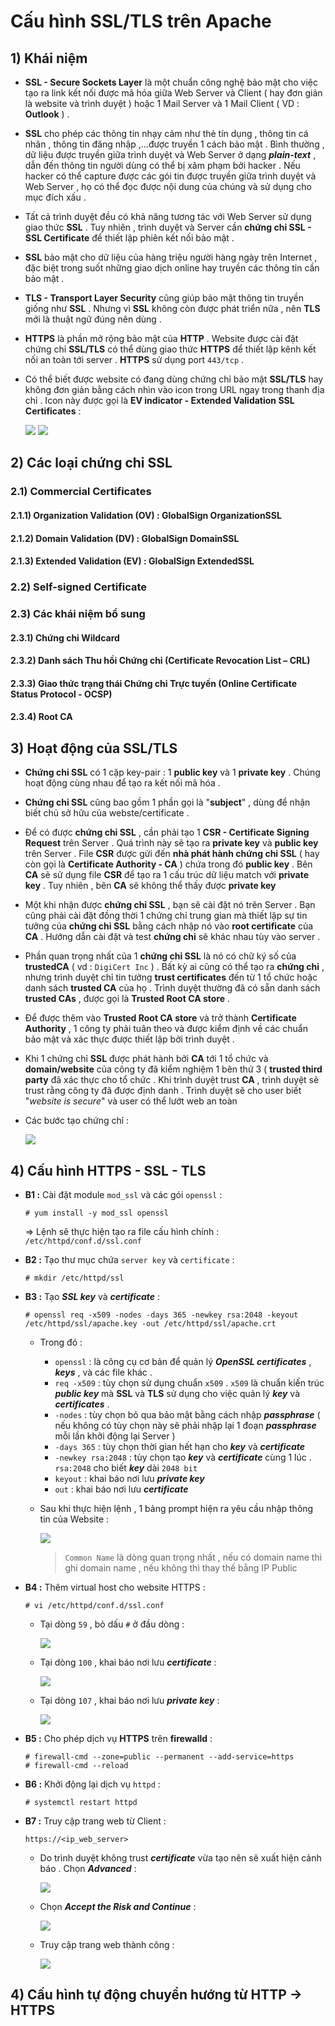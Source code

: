 # Cấu hình SSL/TLS trên Apache
## **1) Khái niệm**
- **SSL - Secure Sockets Layer** là một chuẩn công nghệ bảo mật cho việc tạo ra link kết nối được mã hóa giữa Web Server và Client ( hay đơn giản là website và trình duyệt ) hoặc 1 Mail Server và 1 Mail Client ( VD : **Outlook** ) .
- **SSL** cho phép các thông tin nhạy cảm như thẻ tín dụng , thông tin cá nhân , thông tin đăng nhập ,...được truyền 1 cách bảo mật . Bình thường , dữ liệu được truyền giữa trình duyệt và Web Server ở dạng ***plain-text*** , dẫn đến thông tin người dùng có thể bị xâm phạm bởi hacker . Nếu hacker có thể capture được các gói tin được truyền giữa trình duyệt và Web Server , họ có thể đọc được nội dung của chúng và sử dụng cho mục đích xấu .
- Tất cả trình duyệt đều có khả năng tương tác với Web Server sử dụng giao thức **SSL** . Tuy nhiên , trình duyệt và Server cần **chứng chỉ SSL - SSL Certificate** để thiết lập phiên kết nối bảo mật .
- **SSL** bảo mật cho dữ liệu của hàng triệu người hàng ngày trên Internet , đặc biệt trong suốt những giao dịch online hay truyền các thông tin cần bảo mật .
- **TLS - Transport Layer Security** cũng giúp bảo mật thông tin truyền giống như **SSL** . Nhưng vì **SSL** không còn được phát triển nữa , nên **TLS** mới là thuật ngữ đúng nên dùng .
- **HTTPS** là phần mở rộng bảo mật của **HTTP** . Website được cài đặt chứng chỉ **SSL/TLS** có thể dùng giao thức **HTTPS** để thiết lập kênh kết nối an toàn tới server . **HTTPS** sử dụng port `443/tcp` .
- Có thể biết được website có đang dùng chứng chỉ bảo mật **SSL/TLS** hay không đơn giản bằng cách nhìn vào icon trong URL ngay trong thanh địa chỉ . Icon này được gọi là **EV indicator - Extended Validation SSL Certificates** :

    <img src=https://i.imgur.com/WbYzQRb.png>
    <img src=https://i.imgur.com/YQ8Yzv2.png>

## **2) Các loại chứng chỉ SSL**
### **2.1) Commercial Certificates**
#### **2.1.1) Organization Validation (OV) : GlobalSign OrganizationSSL**
#### **2.1.2) Domain Validation (DV) : GlobalSign DomainSSL**
#### **2.1.3) Extended Validation (EV) : GlobalSign ExtendedSSL**
### **2.2) Self-signed Certificate**
### **2.3) Các khái niệm bổ sung**
#### **2.3.1) Chứng chỉ Wildcard**
#### **2.3.2) Danh sách Thu hồi Chứng chỉ (Certificate Revocation List – CRL)**
#### **2.3.3) Giao thức trạng thái Chứng chỉ Trực tuyến (Online Certificate Status Protocol - OCSP)**
#### **2.3.4) Root CA**

## **3) Hoạt động của SSL/TLS**
- **Chứng chỉ SSL** có 1 cặp key-pair : 1 **public key** và 1 **private key** . Chúng hoạt động cùng nhau để tạo ra kết nối mã hóa .
- **Chứng chỉ SSL** cũng bao gồm 1 phần gọi là "**subject**" , dùng để nhận biết chủ sở hữu của webste/certificate .
- Để có được **chứng chỉ SSL** , cần phải tạo 1 **CSR - Certificate Signing Request** trên Server . Quá trình này sẽ tạo ra **private key** và **public key** trên Server . File **CSR** được gửi đến **nhà phát hành chứng chỉ SSL** ( hay còn gọi là **Certificate Authority - CA** ) chứa trong đó **public key** . Bên **CA** sẽ sử dụng file **CSR** để tạo ra 1 cấu trúc dữ liệu match với **private key** . Tuy nhiên , bên **CA** sẽ không thể thấy được **private key**
- Một khi nhận được **chứng chỉ SSL** , bạn sẽ cài đặt nó trên Server . Bạn cũng phải cài đặt đồng thời 1 chứng chỉ trung gian mà thiết lập sự tin tưởng của **chứng chỉ SSL** bằng cách nhập nó vào **root certificate** của **CA** . Hướng dẫn cài đặt và test **chứng chỉ** sẽ khác nhau tùy vào server .
- Phần quan trọng nhất của 1 **chứng chỉ SSL** là nó có chữ ký số của **trustedCA** ( vd : `DigiCert Inc` ) . Bất kỳ ai cũng có thể tạo ra **chứng chỉ** , nhưng trình duyệt chỉ tin tưởng **trust certificates** đến từ 1 tổ chức hoặc danh sách **trusted CA** của họ . Trình duyệt thường đã có sẵn danh sách **trusted CAs** , được gọi là **Trusted Root CA store** .
- Để được thêm vào **Trusted Root CA store** và trở thành **Certificate Authority** , 1 công ty phải tuân theo và được kiểm định về các chuẩn bảo mật và xác thực được thiết lập bởi trình duyệt .
- Khi 1 chứng chỉ **SSL** được phát hành bởi **CA** tới 1 tổ chức và **domain/website** của công ty đã kiểm nghiệm 1 bên thứ 3 ( **trusted third party**  đã xác thực cho tổ chức . Khi trình duyệt trust **CA** , trình duyệt sẽ trust rằng công ty đã được định danh . Trình duyệt sẽ cho user biết "*website is secure*" và user có thể lướt web an toàn
- Các bước tạo chứng chỉ :

    <img src=https://i.imgur.com/yUa7HPw.png>

## **4) Cấu hình HTTPS - SSL - TLS**
- **B1 :** Cài đặt module `mod_ssl` và các gói `openssl` :
    ```
    # yum install -y mod_ssl openssl
    ```
    => Lệnh sẽ thực hiện tạo ra file cấu hình chính : `/etc/httpd/conf.d/ssl.conf`
- **B2 :** Tạo thư mục chứa `server key` và `certificate` :
    ```
    # mkdir /etc/httpd/ssl
    ```
- **B3 :** Tạo ***SSL key*** và ***certificate*** :
    ```
    # openssl req -x509 -nodes -days 365 -newkey rsa:2048 -keyout /etc/httpd/ssl/apache.key -out /etc/httpd/ssl/apache.crt
    ```
    - Trong đó :
        - `openssl` : là công cụ cơ bản để quản lý ***OpenSSL certificates*** , ***keys*** , và các file khác .
        - `req -x509` : tùy chọn sử dụng chuẩn `x509` . `x509` là chuẩn kiến trúc ***public key*** mà **SSL** và **TLS** sử dụng cho việc quản lý ***key*** và ***certificates*** .
        - `-nodes` : tùy chọn bỏ qua bảo mật bằng cách nhập ***passphrase*** ( nếu không có tùy chọn này sẽ phải nhập lại 1 đoạn ***passphrase*** mỗi lần khởi động lại Server )
        - `-days 365` : tùy chọn thời gian hết hạn cho ***key*** và ***certificate***
        - `-newkey rsa:2048` : tùy chọn tạo ***key*** và ***certificate*** cùng 1 lúc . `rsa:2048` cho biết ***key*** dài `2048 bit`
        - `keyout` : khai báo nơi lưu ***private key***
        - `out` : khai báo nơi lưu ***certificate***
    - Sau khi thực hiện lệnh , 1 bảng prompt hiện ra yêu cầu nhập thông tin của Website :

        <img src=https://i.imgur.com/0ocRj3z.png>

        > `Common Name` là dòng quan trọng nhất , nếu có domain name thì ghi domain name , nếu không thì thay thế bằng IP Public
- **B4 :** Thêm virtual host cho website HTTPS :
    ```
    # vi /etc/httpd/conf.d/ssl.conf
    ```
    - Tại dòng `59` , bỏ dấu `#` ở đầu dòng :

        <img src=https://i.imgur.com/DYE1lsh.png>
    
    - Tại dòng `100` , khai báo nơi lưu ***certificate*** :

        <img src=https://i.imgur.com/Oh0AZRo.png>

    - Tại dòng `107` , khai báo nơi lưu ***private key*** :

        <img src=https://i.imgur.com/1qmyukh.png>

- **B5 :** Cho phép dịch vụ **HTTPS** trên **firewalld** :
    ```
    # firewall-cmd --zone=public --permanent --add-service=https
    # firewall-cmd --reload
    ```
- **B6 :** Khởi động lại dịch vụ `httpd` :
    ```
    # systemctl restart httpd
    ```
- **B7 :** Truy cập trang web từ Client :
    ```
    https://<ip_web_server>
    ```
    - Do trình duyệt không trust ***certificate*** vừa tạo nên sẽ xuất hiện cảnh báo . Chọn ***Advanced*** : 

        <img src=https://i.imgur.com/2Kpfnbi.png>

    - Chọn ***Accept the Risk and Continue*** :

        <img src=https://i.imgur.com/DaGyfbe.png>

    - Truy cập trang web thành công :

        <img src=https://i.imgur.com/SLIvwSW.png>

## **4) Cấu hình tự động chuyển hướng từ HTTP -> HTTPS**


